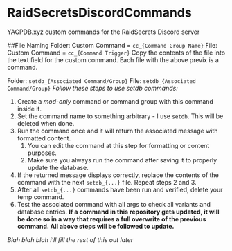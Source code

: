 # RaidSecretsDiscordCommands
YAGPDB.xyz custom commands for the RaidSecrets Discord server

##File Naming
Folder: Custom Command = `cc_{Command Group Name}`
File: Custom Command = `cc_{Command Trigger}`
Copy the contents of the file into the text field for the custom command.
Each file with the above previx is a command.


Folder: `setdb_{Associated Command/Group}`
File: `setdb_{Associated Command/Group}`
*Follow these steps to use setdb commands:*
1. Create a _mod-only_ command or command group with this command inside it.
2. Set the command name to something arbitrary - I use `setdb`. This will be deleted when done.
3. Run the command once and it will return the associated message with formatted content.
	1. You can edit the command at this step for formatting or content purposes.
	2. Make sure you always run the command after saving it to properly update the database.
4. If the returned message displays correctly, replace the contents of the command with the next `setdb_{...}` file. Repeat steps 2 and 3.
5. After all `setdb_{...}` commands have been run and verified, delete your temp command.
6. Test the associated command with all args to check all variants and database entries.
**If a command in this repository gets updated, it will be done so in a way that requires a full overwrite of the previous command. All above steps will be followed to update.**


*Blah blah blah i'll fill the rest of this out later*
